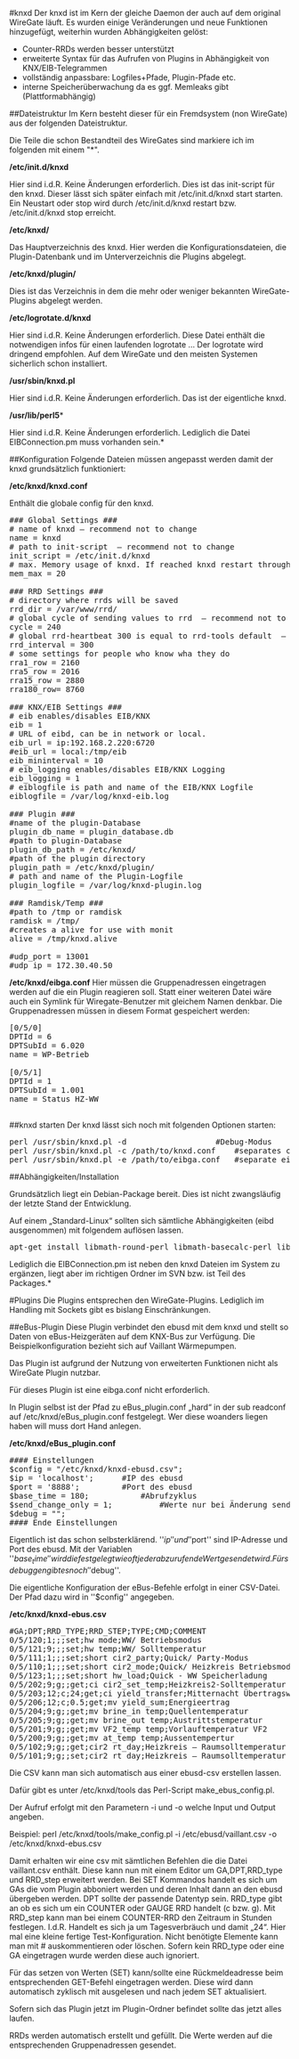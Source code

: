#knxd
Der knxd ist im Kern der gleiche Daemon der auch auf dem original WireGate läuft. 
Es wurden einige Veränderungen und neue Funktionen hinzugefügt, weiterhin wurden Abhängigkeiten gelöst:
* Counter-RRDs werden besser unterstützt
* erweiterte Syntax für das Aufrufen von Plugins in Abhängigkeit von KNX/EIB-Telegrammen
* vollständig anpassbare: Logfiles+Pfade, Plugin-Pfade etc.
* interne Speicherüberwachung da es ggf. Memleaks gibt (Plattformabhängig)

##Dateistruktur
Im Kern besteht dieser für ein Fremdsystem (non WireGate) aus der folgenden Dateistruktur.

Die Teile die schon Bestandteil des WireGates sind markiere ich im folgenden mit einem "*".


**/etc/init.d/knxd**

Hier sind i.d.R. Keine Änderungen erforderlich.
Dies ist das init-script für den knxd. Dieser lässt sich später einfach mit /etc/init.d/knxd start starten. Ein Neustart oder stop wird durch /etc/init.d/knxd restart bzw. /etc/init.d/knxd stop erreicht.

**/etc/knxd/**

Das Hauptverzeichnis des knxd. Hier werden die Konfigurationsdateien, die Plugin-Datenbank und im Unterverzeichnis die Plugins abgelegt.

**/etc/knxd/plugin/**

Dies ist das Verzeichnis in dem die mehr oder weniger bekannten WireGate-Plugins abgelegt werden.

**/etc/logrotate.d/knxd**

Hier sind i.d.R. Keine Änderungen erforderlich.
Diese Datei enthält die notwendigen infos für einen laufenden logrotate … Der logrotate wird dringend empfohlen. Auf dem WireGate und den meisten Systemen sicherlich schon installiert.

**/usr/sbin/knxd.pl**

Hier sind i.d.R. Keine Änderungen erforderlich.
Das ist der eigentliche knxd.

**/usr/lib/perl5***

Hier sind i.d.R. Keine Änderungen erforderlich.
Lediglich die Datei EIBConnection.pm muss vorhanden sein.*

##Konfiguration
Folgende Dateien müssen angepasst werden damit der knxd grundsätzlich funktioniert:

**/etc/knxd/knxd.conf**

Enthält die globale config für den knxd. 
<pre>
### Global Settings ###
# name of knxd – recommend not to change
name = knxd
# path to init-script  – recommend not to change
init_script = /etc/init.d/knxd
# max. Memory usage of knxd. If reached knxd restart through itself by init-script
mem_max = 20

### RRD Settings ###
# directory where rrds will be saved
rrd_dir = /var/www/rrd/
# global cycle of sending values to rrd  – recommend not to change
cycle = 240
# global rrd-heartbeat 300 is equal to rrd-tools default  – recommend not to change
rrd_interval = 300
# some settings for people who know wha they do
rra1_row = 2160
rra5_row = 2016
rra15_row = 2880
rra180_row= 8760

### KNX/EIB Settings ###
# eib enables/disables EIB/KNX 
eib = 1
# URL of eibd, can be in network or local.
eib_url = ip:192.168.2.220:6720
#eib_url = local:/tmp/eib
eib_mininterval = 10
# eib_logging enables/disables EIB/KNX Logging
eib_logging = 1
# eiblogfile is path and name of the EIB/KNX Logfile
eiblogfile = /var/log/knxd-eib.log

### Plugin ###
#name of the plugin-Database
plugin_db_name = plugin_database.db
#path to plugin-Database
plugin_db_path = /etc/knxd/
#path of the plugin directory
plugin_path = /etc/knxd/plugin/
# path and name of the Plugin-Logfile
plugin_logfile = /var/log/knxd-plugin.log

### Ramdisk/Temp ###
#path to /tmp or ramdisk 
ramdisk = /tmp/
#creates a alive for use with monit
alive = /tmp/knxd.alive

#udp_port = 13001
#udp_ip = 172.30.40.50
</pre>

**/etc/knxd/eibga.conf**
Hier müssen die Gruppenadressen eingetragen werden auf die ein Plugin reagieren soll. 
Statt einer weiteren Datei wäre auch ein Symlink für Wiregate-Benutzer mit gleichem Namen denkbar.
Die Gruppenadressen müssen in diesem Format gespeichert werden:

<pre>
[0/5/0]
DPTId = 6
DPTSubId = 6.020
name = WP-Betrieb

[0/5/1]
DPTId = 1
DPTSubId = 1.001
name = Status HZ-WW

</pre>

##knxd starten
Der knxd lässt sich noch mit folgenden Optionen starten:
<pre>
perl /usr/sbin/knxd.pl -d	                #Debug-Modus
perl /usr/sbin/knxd.pl -c /path/to/knxd.conf	#separates config file
perl /usr/sbin/knxd.pl -e /path/to/eibga.conf	#separate eibga.conf
</pre>

##Abhängigkeiten/Installation

Grundsätzlich liegt ein Debian-Package bereit. Dies ist nicht zwangsläufig der letzte Stand der Entwicklung.

Auf einem „Standard-Linux“ sollten sich sämtliche Abhängigkeiten (eibd ausgenommen) mit folgendem auflösen lassen.

<pre>
apt-get install libmath-round-perl libmath-basecalc-perl librrds-perl libproc-pid-file-perl libproc-daemon-perl
</pre>

Lediglich die EIBConnection.pm ist neben den knxd Dateien im System zu ergänzen, liegt aber im richtigen Ordner im SVN bzw. ist Teil des Packages.*

#Plugins
Die Plugins entsprechen den WireGate-Plugins. Lediglich im Handling mit Sockets gibt es bislang Einschränkungen.

##eBus-Plugin
Diese Plugin verbindet den ebusd mit dem knxd und stellt so Daten von eBus-Heizgeräten auf dem KNX-Bus zur Verfügung.
Die Beispielkonfiguration bezieht sich auf Vaillant Wärmepumpen.

Das Plugin ist aufgrund der Nutzung von erweiterten Funktionen nicht als WireGate Plugin nutzbar.

Für dieses Plugin ist eine eibga.conf nicht erforderlich.

In Plugin selbst ist der Pfad zu eBus_plugin.conf „hard“ in der sub readconf auf /etc/knxd/eBus_plugin.conf festgelegt. 
Wer diese woanders liegen haben will muss dort Hand anlegen. 

**/etc/knxd/eBus_plugin.conf**
<pre>
#### Einstellungen
$config = "/etc/knxd/knxd-ebusd.csv";
$ip = 'localhost';		#IP des ebusd
$port = '8888';			#Port des ebusd
$base_time = 180; 	        #Abrufzyklus
$send_change_only = 1;          #Werte nur bei Änderung senden (global)
$debug = "";
#### Ende Einstellungen
</pre>
Eigentlich ist das schon selbsterklärend. ''$ip'' und ''$port'' sind IP-Adresse und Port des ebusd. Mit der Variablen ''$base_time'' wird die festgelegt wie oft jeder abzurufende Wert gesendet wird. Fürs debuggen gibt es noch ''$debug''.

Die eigentliche Konfiguration der eBus-Befehle erfolgt in einer CSV-Datei. Der Pfad dazu wird in ''$config'' angegeben.

**/etc/knxd/knxd-ebus.csv**
<pre>
#GA;DPT;RRD_TYPE;RRD_STEP;TYPE;CMD;COMMENT
0/5/120;1;;;set;hw mode;WW/ Betriebsmodus 
0/5/121;9;;;set;hw temp;WW/ Solltemperatur 
0/5/111;1;;;set;short cir2_party;Quick/ Party-Modus 
0/5/110;1;;;set;short cir2_mode;Quick/ Heizkreis Betriebsmodus 
0/5/123;1;;;set;short hw_load;Quick - WW Speicherladung 
0/5/202;9;g;;get;ci cir2_set_temp;Heizkreis2-Solltemperatur 
0/5/203;12;c;24;get;ci yield_transfer;Mitternacht Übertragswert Energieertrag 
0/5/206;12;c;0.5;get;mv yield_sum;Energieertrag 
0/5/204;9;g;;get;mv brine_in temp;Quellentemperatur 
0/5/205;9;g;;get;mv brine_out temp;Austrittstemperatur 
0/5/201;9;g;;get;mv VF2_temp temp;Vorlauftemperatur VF2 
0/5/200;9;g;;get;mv at_temp temp;Aussentempertur 
0/5/102;9;g;;get;cir2 rt_day;Heizkreis – Raumsolltemperatur 
0/5/101;9;g;;set;cir2 rt_day;Heizkreis – Raumsolltemperatur
</pre>

Die CSV kann man sich automatisch aus einer ebusd-csv erstellen lassen. 

Dafür gibt es unter /etc/knxd/tools das Perl-Script make_ebus_config.pl. 

Der Aufruf erfolgt mit den Parametern -i und -o welche Input und Output angeben.

Beispiel:
perl /etc/knxd/tools/make_config.pl -i /etc/ebusd/vaillant.csv -o /etc/knxd/knxd-ebus.csv

Damit erhalten wir eine csv mit sämtlichen Befehlen die die Datei vaillant.csv enthält. Diese kann nun mit einem Editor um GA,DPT,RRD_type und RRD_step erweitert werden. 
Bei SET Kommandos handelt es sich um GAs die vom Plugin abboniert werden und deren Inhalt dann an den ebusd übergeben werden. DPT sollte der passende Datentyp sein.
RRD_type gibt an ob es sich um ein COUNTER oder GAUGE RRD handelt (c bzw. g). Mit RRD_step kann man bei einem COUNTER-RRD den Zeitraum in Stunden festlegen. I.d.R. Handelt es sich ja um Tagesverbräuch und damit „24“.
Hier mal eine kleine fertige Test-Konfiguration. Nicht benötigte Elemente kann man mit # auskommentieren oder löschen. Sofern kein RRD_type oder eine GA eingetragen wurde werden diese auch ignoriert.

Für das setzen von Werten (SET) kann/sollte eine Rückmeldeadresse beim entsprechenden GET-Befehl eingetragen werden. Diese wird dann automatisch zyklisch mit ausgelesen und nach jedem SET aktualisiert.

Sofern sich das Plugin jetzt im Plugin-Ordner befindet sollte das jetzt alles laufen.

RRDs werden automatisch erstellt und gefüllt.
Die Werte werden auf die entsprechenden Gruppenadressen gesendet.

